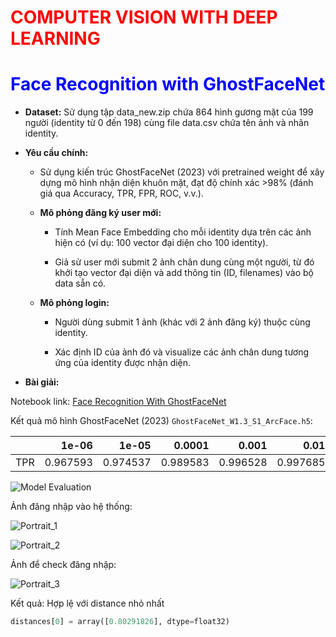 # <font color='red'>COMPUTER VISION WITH DEEP LEARNING</font>

# <font color='blue'>Face Recognition with GhostFaceNet</font>

- **Dataset:** Sử dụng tập data_new.zip chứa 864 hình gương mặt của 199 người (identity từ 0 đến 198) cùng file data.csv chứa tên ảnh và nhãn identity.

- **Yêu cầu chính:**
  
  - Sử dụng kiến trúc GhostFaceNet (2023) với pretrained weight để xây dựng mô hình nhận diện khuôn mặt, đạt độ chính xác >98% (đánh giá qua Accuracy, TPR, FPR, ROC, v.v.).
  
  - **Mô phỏng đăng ký user mới:**
    
    - Tính Mean Face Embedding cho mỗi identity dựa trên các ảnh hiện có (ví dụ: 100 vector đại diện cho 100 identity).
    
    - Giả sử user mới submit 2 ảnh chân dung cùng một người, từ đó khởi tạo vector đại diện và add thông tin (ID, filenames) vào bộ data sẵn có.
  
  - **Mô phỏng login:**
    
    - Người dùng submit 1 ảnh (khác với 2 ảnh đăng ký) thuộc cùng identity.
    
    - Xác định ID của ảnh đó và visualize các ảnh chân dung tương ứng của identity được nhận diện.

- **Bài giải:**

Notebook link: [Face Recognition With GhostFaceNet](https://colab.research.google.com/drive/1FSOmuh382_pZpMdwLrdKVBxFyeY3948p?usp=sharing)

Kết quả mô hình GhostFaceNet (2023) `GhostFaceNet_W1.3_S1_ArcFace.h5`:

|     | 1e-06    | 1e-05    | 0.0001   | 0.001    | 0.01     | 0.1      |
|:--- | --------:| --------:| --------:| --------:| --------:| --------:|
| TPR | 0.967593 | 0.974537 | 0.989583 | 0.996528 | 0.997685 | 0.998843 |

![Model Evaluation](https://github.com/BinhPhamTieSinger/Deep_Learning_Beginner/edit/main/Q4/Images/Evaluation.png?raw=true)

Ảnh đăng nhập vào hệ thống:

![Portrait_1](https://github.com/BinhPhamTieSinger/Deep_Learning_Beginner/edit/main/Q4/Images/Portrait_1.jpg?raw=true)

![Portrait_2](https://github.com/BinhPhamTieSinger/Deep_Learning_Beginner/edit/main/Q4/Images/portrait_2.jpeg?raw=true)

Ảnh để check đăng nhập:

![Portrait_3](https://github.com/BinhPhamTieSinger/Deep_Learning_Beginner/edit/main/Q4/Images/portrait_3.jpeg?raw=true)

Kết quả: Hợp lệ với distance nhỏ nhất

```python
distances[0] = array([0.80291826], dtype=float32)
```
